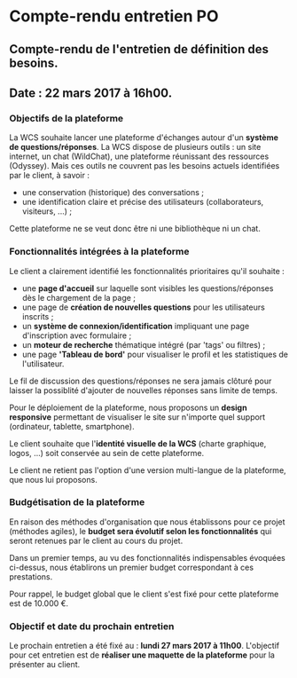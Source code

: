 Compte-rendu entretien PO
=========================
## Compte-rendu de l'entretien de définition des besoins.
## Date : 22 mars 2017 à 16h00.

### Objectifs de la plateforme
La WCS souhaite lancer une plateforme d'échanges autour d'un **système de questions/réponses**.
La WCS dispose de plusieurs outils : un site internet, un chat (WildChat), une plateforme réunissant des ressources (Odyssey). Mais ces outils ne couvrent pas les besoins actuels identifiées par le client, à savoir :
* une conservation (historique) des conversations ;
* une identification claire et précise des utilisateurs (collaborateurs, visiteurs, ...) ;

Cette plateforme ne se veut donc être ni une bibliothèque ni un chat.

### Fonctionnalités intégrées à la plateforme
Le client a clairement identifié les fonctionnalités prioritaires qu'il souhaite :
+ une **page d'accueil** sur laquelle sont visibles les questions/réponses dès le chargement de la page ;
+ une page de **création de nouvelles questions** pour les utilisateurs inscrits ;
+ un **système de connexion/identification** impliquant une page d'inscription avec formulaire ;
+ un **moteur de recherche** thématique intégré (par 'tags' ou filtres) ;
+ une page **'Tableau de bord'** pour visualiser le profil et les statistiques de l'utilisateur.

Le fil de discussion des questions/réponses ne sera jamais clôturé pour laisser la possiblité d'ajouter de nouvelles réponses sans limite de temps.

Pour le déploiement de la plateforme, nous proposons un **design responsive** permettant de visualiser le site sur n'importe quel support (ordinateur, tablette, smartphone).

Le client souhaite que l'**identité visuelle de la WCS** (charte graphique, logos, ...) soit conservée au sein de cette plateforme.

Le client ne retient pas l'option d'une version multi-langue de la plateforme, que nous lui proposons.

### Budgétisation de la plateforme
En raison des méthodes d'organisation que nous établissons pour ce projet (méthodes agiles), le **budget sera évolutif selon les fonctionnalités** qui seront retenues par le client au cours du projet.

Dans un premier temps, au vu des fonctionnalités indispensables évoquées ci-dessus, nous établirons un premier budget correspondant à ces prestations.

Pour rappel, le budget global que le client s'est fixé pour cette plateforme est de 10.000 €.

### Objectif et date du prochain entretien
Le prochain entretien a été fixé au : **lundi 27 mars 2017 à 11h00**.
L'objectif pour cet entretien est de **réaliser une maquette de la plateforme** pour la présenter au client.